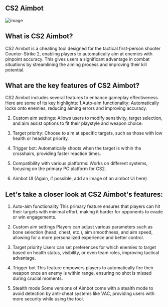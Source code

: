 ## CS2 Aimbot

![image](https://github.com/user-attachments/assets/4cb68046-4ab6-43ac-bf26-784832660c51)

## What is CS2 Aimbot?
CS2 Aimbot is a cheating tool designed for the tactical first-person shooter Counter-Strike 2, enabling players to automatically aim at enemies with pinpoint accuracy. This gives users a significant advantage in combat situations by streamlining the aiming process and improving their kill potential.

## What are the key features of CS2 Aimbot?
CS2 Aimbot includes several features to enhance gameplay effectiveness. Here are some of its key highlights:
1.Auto-aim functionality: Automatically locks onto enemies, reducing aiming errors and improving accuracy.

2. Custom aim settings: Allows users to modify sensitivity, target selection, and aim assist options to fit their playstyle and weapon choice.

3. Target priority: Choose to aim at specific targets, such as those with low health or headshot priority.

4. Trigger bot: Automatically shoots when the target is within the crosshairs, providing faster reaction times.

5. Compatibility with various platforms: Works on different systems, focusing on the primary PC platform for CS2.

6. Aimbot UI (Again, if possible, add an image of an aimbot UI here)

## Let's take a closer look at CS2 Aimbot's features:
1. Auto-aim functionality
This primary feature ensures that players can hit their targets with minimal effort, making it harder for opponents to evade or win engagements.

2. Custom aim settings
Players can adjust various parameters such as bone selection (head, chest, etc.), aim smoothness, and aim speed, allowing for a more personalized experience and better control.

3. Target priority
Users can set preferences for which enemies to target based on health status, visibility, or even team roles, improving tactical advantage.

4. Trigger bot
This feature empowers players to automatically fire their weapon once an enemy is within range, ensuring no shot is missed during crucial moments.

5. Stealth mode
Some versions of Aimbot come with a stealth mode to avoid detection by anti-cheat systems like VAC, providing users with more security while using the tool.


